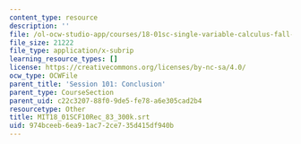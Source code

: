 ```yaml
---
content_type: resource
description: ''
file: /ol-ocw-studio-app/courses/18-01sc-single-variable-calculus-fall-2010/974bceeb6ea91ac72ce735d415df940b_MIT18_01SCF10Rec_83_300k.srt
file_size: 21222
file_type: application/x-subrip
learning_resource_types: []
license: https://creativecommons.org/licenses/by-nc-sa/4.0/
ocw_type: OCWFile
parent_title: 'Session 101: Conclusion'
parent_type: CourseSection
parent_uid: c22c3207-88f0-9de5-fe78-a6e305cad2b4
resourcetype: Other
title: MIT18_01SCF10Rec_83_300k.srt
uid: 974bceeb-6ea9-1ac7-2ce7-35d415df940b
---
```

